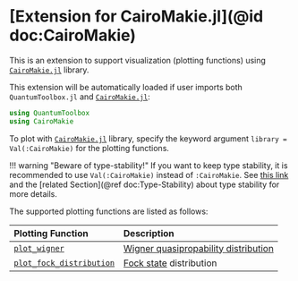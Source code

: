 # [Extension for CairoMakie.jl](@id doc:CairoMakie)

This is an extension to support visualization (plotting functions) using [`CairoMakie.jl`](https://github.com/MakieOrg/Makie.jl/tree/master/CairoMakie) library.

This extension will be automatically loaded if user imports both `QuantumToolbox.jl` and [`CairoMakie.jl`](https://github.com/MakieOrg/Makie.jl/tree/master/CairoMakie):

```julia
using QuantumToolbox
using CairoMakie
```

To plot with [`CairoMakie.jl`](https://github.com/MakieOrg/Makie.jl/tree/master/CairoMakie) library, specify the keyword argument `library = Val(:CairoMakie)` for the plotting functions.

!!! warning "Beware of type-stability!"
    If you want to keep type stability, it is recommended to use `Val(:CairoMakie)` instead of `:CairoMakie`. See [this link](https://docs.julialang.org/en/v1/manual/performance-tips/#man-performance-value-type) and the [related Section](@ref doc:Type-Stability) about type stability for more details.

The supported plotting functions are listed as follows:

| **Plotting Function** | **Description** |
|:----------------------|:----------------|
| [`plot_wigner`](@ref) | [Wigner quasipropability distribution](https://en.wikipedia.org/wiki/Wigner_quasiprobability_distribution) |
| [`plot_fock_distribution`](@ref) | [Fock state](https://en.wikipedia.org/wiki/Fock_state) distribution |